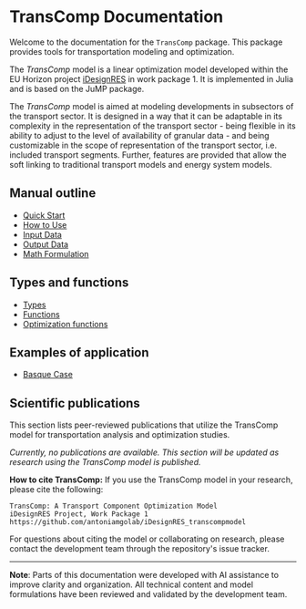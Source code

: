 # TransComp Documentation

Welcome to the documentation for the `TransComp` package. This package provides tools for transportation modeling and optimization.

The *TransComp* model is a linear optimization model developed within the EU Horizon project [iDesignRES](https://idesignres.eu/) in work package 1. It is implemented in Julia and is based on the JuMP package. 

The *TransComp* model is aimed at modeling developments in subsectors of the transport sector. It is designed in a way that it can be adaptable in its complexity in the representation of the transport sector - being flexible in its ability to adjust to the level of availability of granular data - and being customizable in the scope of representation of the transport sector, i.e. included transport segments. Further, features are provided that allow the soft linking to traditional transport models and energy system models.


## Manual outline

- [Quick Start](manual/quick-start.md)
- [How to Use](manual/how-to-use.md)
- [Input Data](manual/input_data.md)
- [Output Data](manual/output_data.md)
- [Math Formulation](manual/math_formulation.md)

## Types and functions

- [Types](manual/types.md)
- [Functions](manual/functions.md)
- [Optimization functions](manual/constraints_and_objective.md)

## Examples of application

- [Basque Case](examples/basque-case.md)

## Scientific publications

This section lists peer-reviewed publications that utilize the TransComp model for transportation analysis and optimization studies.

*Currently, no publications are available. This section will be updated as research using the TransComp model is published.*

**How to cite TransComp:**
If you use the TransComp model in your research, please cite the following:

```
TransComp: A Transport Component Optimization Model
iDesignRES Project, Work Package 1
https://github.com/antoniamgolab/iDesignRES_transcompmodel
```

For questions about citing the model or collaborating on research, please contact the development team through the repository's issue tracker.

---

**Note**: Parts of this documentation were developed with AI assistance to improve clarity and organization. All technical content and model formulations have been reviewed and validated by the development team.

